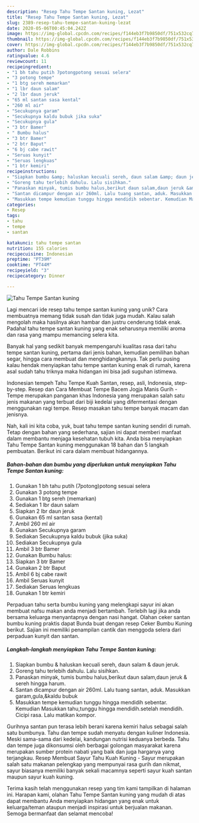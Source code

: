 ```yaml
---
description: "Resep Tahu Tempe Santan kuning, Lezat"
title: "Resep Tahu Tempe Santan kuning, Lezat"
slug: 2389-resep-tahu-tempe-santan-kuning-lezat
date: 2020-05-06T00:45:04.242Z
image: https://img-global.cpcdn.com/recipes/f144eb3f7b9850df/751x532cq70/tahu-tempe-santan-kuning-foto-resep-utama.jpg
thumbnail: https://img-global.cpcdn.com/recipes/f144eb3f7b9850df/751x532cq70/tahu-tempe-santan-kuning-foto-resep-utama.jpg
cover: https://img-global.cpcdn.com/recipes/f144eb3f7b9850df/751x532cq70/tahu-tempe-santan-kuning-foto-resep-utama.jpg
author: Dale Robbins
ratingvalue: 4.6
reviewcount: 11
recipeingredient:
- "1 bh tahu putih 7potongpotong sesuai selera"
- "3 potong tempe"
- "1 btg sereh memarkan"
- "1 lbr daun salam"
- "2 lbr daun jeruk"
- "65 ml santan sasa kental"
- "260 ml air"
- "Secukupnya garam"
- "Secukupnya kaldu bubuk jika suka"
- "Secukupnya gula"
- "3 btr Bamer"
- " Bumbu halus"
- "3 btr Bamer"
- "2 btr Baput"
- "6 bj cabe rawit"
- "Seruas kunyit"
- "Seruas lengkuas"
- "1 btr kemiri"
recipeinstructions:
- "Siapkan bumbu &amp; haluskan kecuali sereh, daun salam &amp; daun jeruk."
- "Goreng tahu terlebih dahulu. Lalu sisihkan."
- "Panaskan minyak, tumis bumbu halus,berikut daun salam,daun jeruk &amp; sereh hingga harum."
- "Santan dicampur dengan air 260ml. Lalu tuang santan, aduk. Masukkan garam,gula,&amp;kaldu bubuk"
- "Masukkan tempe kemudian tunggu hingga mendidih sebentar. Kemudian Masukkan tahu,tunggu hingga mendidih.setelah mendidih. Cicipi rasa. Lalu matikan kompor."
categories:
- Resep
tags:
- tahu
- tempe
- santan

katakunci: tahu tempe santan 
nutrition: 155 calories
recipecuisine: Indonesian
preptime: "PT39M"
cooktime: "PT44M"
recipeyield: "3"
recipecategory: Dinner

---
```



![Tahu Tempe Santan kuning](https://img-global.cpcdn.com/recipes/f144eb3f7b9850df/751x532cq70/tahu-tempe-santan-kuning-foto-resep-utama.jpg)

Lagi mencari ide resep tahu tempe santan kuning yang unik? Cara membuatnya memang tidak susah dan tidak juga mudah. Kalau salah mengolah maka hasilnya akan hambar dan justru cenderung tidak enak. Padahal tahu tempe santan kuning yang enak seharusnya memiliki aroma dan rasa yang mampu memancing selera kita.

Banyak hal yang sedikit banyak mempengaruhi kualitas rasa dari tahu tempe santan kuning, pertama dari jenis bahan, kemudian pemilihan bahan segar, hingga cara membuat dan menghidangkannya. Tak perlu pusing kalau hendak menyiapkan tahu tempe santan kuning enak di rumah, karena asal sudah tahu triknya maka hidangan ini bisa jadi suguhan istimewa.

Indonesian tempeh Tahu Tempe Kuah Santan, resep, asli, Indonesia, step-by-step. Resep dan Cara Membuat Tempe Bacem Jogja Manis Gurih - Tempe merupakan panganan khas Indonesia yang merupakan salah satu jenis makanan yang terbuat dari biji kedelai yang difermentasi dengan menggunakan ragi tempe. Resep masakan tahu tempe banyak macam dan jenisnya.


Nah, kali ini kita coba, yuk, buat tahu tempe santan kuning sendiri di rumah. Tetap dengan bahan yang sederhana, sajian ini dapat memberi manfaat dalam membantu menjaga kesehatan tubuh kita. Anda bisa menyiapkan Tahu Tempe Santan kuning menggunakan 18 bahan dan 5 langkah pembuatan. Berikut ini cara dalam membuat hidangannya.

<!--inarticleads1-->

##### Bahan-bahan dan bumbu yang diperlukan untuk menyiapkan Tahu Tempe Santan kuning:

1. Gunakan 1 bh tahu putih (7potong)potong sesuai selera
1. Gunakan 3 potong tempe
1. Gunakan 1 btg sereh (memarkan)
1. Sediakan 1 lbr daun salam
1. Siapkan 2 lbr daun jeruk
1. Gunakan 65 ml santan sasa (kental)
1. Ambil 260 ml air
1. Gunakan Secukupnya garam
1. Sediakan Secukupnya kaldu bubuk (jika suka)
1. Sediakan Secukupnya gula
1. Ambil 3 btr Bamer
1. Gunakan  Bumbu halus:
1. Siapkan 3 btr Bamer
1. Gunakan 2 btr Baput
1. Ambil 6 bj cabe rawit
1. Ambil Seruas kunyit
1. Sediakan Seruas lengkuas
1. Gunakan 1 btr kemiri


Perpaduan tahu serta bumbu kuning yang melengkapi sayur ini akan membuat nafsu makan anda menjadi bertambah. Terlebih lagi jika anda bersama keluarga menyantapnya dengan nasi hangat. Olahan ceker santan bumbu kuning praktis dapat Bunda buat dengan resep Ceker Bumbu Kuning berikut. Sajian ini memiliki penampilan cantik dan menggoda selera dari perpaduan kunyit dan santan. 

<!--inarticleads2-->

##### Langkah-langkah menyiapkan Tahu Tempe Santan kuning:

1. Siapkan bumbu &amp; haluskan kecuali sereh, daun salam &amp; daun jeruk.
1. Goreng tahu terlebih dahulu. Lalu sisihkan.
1. Panaskan minyak, tumis bumbu halus,berikut daun salam,daun jeruk &amp; sereh hingga harum.
1. Santan dicampur dengan air 260ml. Lalu tuang santan, aduk. Masukkan garam,gula,&amp;kaldu bubuk
1. Masukkan tempe kemudian tunggu hingga mendidih sebentar. Kemudian Masukkan tahu,tunggu hingga mendidih.setelah mendidih. Cicipi rasa. Lalu matikan kompor.


Gurihnya santan pun terasa lebih berani karena kemiri halus sebagai salah satu bumbunya. Tahu dan tempe sudah menyatu dengan kuliner Indonesia. Meski sama-sama dari kedelai, kandungan nutrisi keduanya berbeda. Tahu dan tempe juga dikonsumsi oleh berbagai golongan masyarakat karena merupakan sumber protein nabati yang baik dan juga harganya yang terjangkau. Resep Membuat Sayur Tahu Kuah Kuning - Sayur merupakan salah satu makanan pelengkap yang mempunyai rasa gurih dan nikmat, sayur biasanya memiliki banyak sekali macamnya seperti sayur kuah santan maupun sayur kuah kuning. 

Terima kasih telah menggunakan resep yang tim kami tampilkan di halaman ini. Harapan kami, olahan Tahu Tempe Santan kuning yang mudah di atas dapat membantu Anda menyiapkan hidangan yang enak untuk keluarga/teman ataupun menjadi inspirasi untuk berjualan makanan. Semoga bermanfaat dan selamat mencoba!
